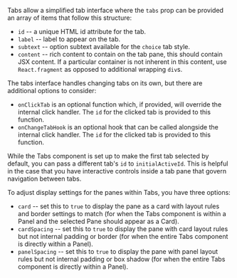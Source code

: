 Tabs allow a simplified tab interface where the `tabs` prop can be provided an array of items that follow this structure:

- `id` -- a unique HTML id attribute for the tab.
- `label` -- label to appear on the tab.
- `subtext` -- option subtext available for the `choice` tab style.
- `content` -- rich content to contain on the tab pane, this should contain JSX content. If a particular container is not inherent in this content, use `React.fragment` as opposed to additional wrapping `div`s.

The tabs interface handles changing tabs on its own, but there are additional options to consider:

- `onClickTab` is an optional function which, if provided, will override the internal click handler. The `id` for the clicked tab is provided to this function.
- `onChangeTabHook` is an optional hook that can be called alongside the internal click handler. The `id` for the clicked tab is provided to this function.

While the Tabs component is set up to make the first tab selected by default, you can pass a different tab's `id` to `initialActiveId`. This is helpful in the case that you have interactive controls inside a tab pane that govern navigation between tabs.

To adjust display settings for the panes within Tabs, you have three options:

- `card` -- set this to `true` to display the pane as a card with layout rules and border settings to match (for when the Tabs component is within a Panel and the selected Pane should appear as a Card).
- `cardSpacing` -- set this to `true` to display the pane with card layout rules but not internal padding or border (for when the entire Tabs component is directly within a Panel).
- `panelSpacing` -- set this to `true` to display the pane with panel layout rules but not internal padding or box shadow (for when the entire Tabs component is directly within a Panel).
